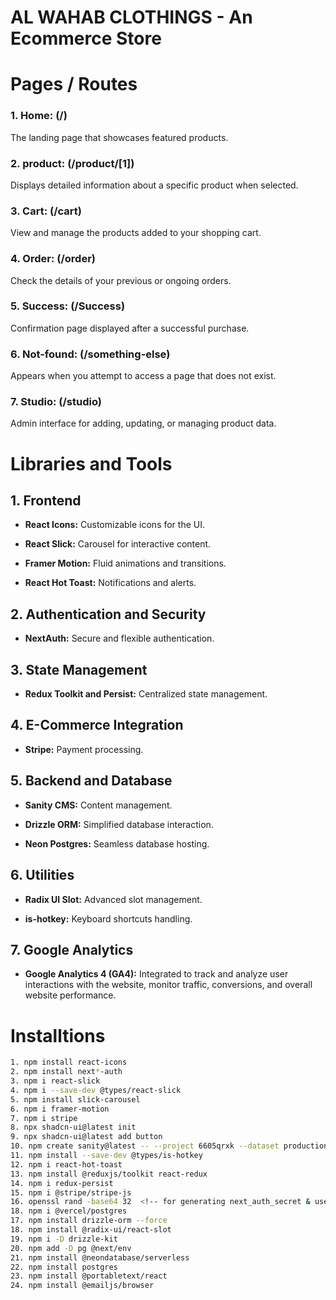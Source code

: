 # AL WAHAB CLOTHINGS - An Ecommerce Store

# Pages / Routes 

### 1. **Home: (/)**
The landing page that showcases featured products.

### 2. **product: (/product/[1])**
Displays detailed information about a specific product when selected.

### 3. **Cart: (/cart)**
View and manage the products added to your shopping cart.

### 4. **Order: (/order)**
Check the details of your previous or ongoing orders.

### 5. **Success: (/Success)**
Confirmation page displayed after a successful purchase.

### 6. **Not-found: (/something-else)**
Appears when you attempt to access a page that does not exist.

### 7. **Studio: (/studio)**
Admin interface for adding, updating, or managing product data.

# Libraries and Tools

## 1. Frontend

* **React Icons:** Customizable icons for the UI.

* **React Slick:** Carousel for interactive content.

* **Framer Motion:** Fluid animations and transitions.

* **React Hot Toast:** Notifications and alerts.

## 2. Authentication and Security

* **NextAuth:** Secure and flexible authentication.

## 3. State Management

* **Redux Toolkit and Persist:** Centralized state management.

## 4. E-Commerce Integration

* **Stripe:** Payment processing.

## 5. Backend and Database

* **Sanity CMS:** Content management.

* **Drizzle ORM:** Simplified database interaction.

* **Neon Postgres:** Seamless database hosting.

## 6. Utilities

* **Radix UI Slot:** Advanced slot management.

* **is-hotkey:** Keyboard shortcuts handling.

## 7. Google Analytics

* **Google Analytics 4 (GA4):** Integrated to track and analyze user interactions with the website, monitor traffic, conversions, and overall website performance.


# Installtions

```bash
1. npm install react-icons
2. npm install next*-auth
3. npm i react-slick
4. npm i --save-dev @types/react-slick
5. npm install slick-carousel
6. npm i framer-motion
7. npm i stripe
8. npx shadcn-ui@latest init
9. npx shadcn-ui@latest add button
10. npm create sanity@latest -- --project 6605qrxk --dataset production --template clean 
11. npm install --save-dev @types/is-hotkey
12. npm i react-hot-toast
13. npm install @reduxjs/toolkit react-redux
14. npm i redux-persist
15. npm i @stripe/stripe-js
16. openssl rand -base64 32  <!-- for generating next_auth_secret & use this command in `git bash` -->
18. npm i @vercel/postgres
17. npm install drizzle-orm --force
18. npm install @radix-ui/react-slot
19. npm i -D drizzle-kit
20. npm add -D pg @next/env
21. npm install @neondatabase/serverless
22. npm install postgres
23. npm install @portabletext/react
24. npm install @emailjs/browser
```